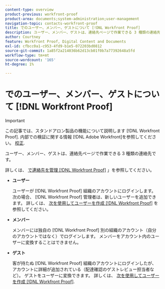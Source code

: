 ```yaml
---
content-type: overview
product-previous: workfront-proof
product-area: documents;system-administration;user-management
navigation-topic: contacts-workfront-proof
title: でのユーザー、メンバー、ゲストについて [!DNL Workfront Proof]
description: ユーザー、メンバー、ゲストは、連絡先ページで作業できる 3 種類の連絡先です。
author: Courtney
feature: Workfront Proof, Digital Content and Documents
exl-id: cfbcc0a1-c953-4fd9-b1e5-072203bd0812
source-git-commit: 1a85f2a214036b62d13cb01f0b7a77392648a5fd
workflow-type: tm+mt
source-wordcount: '165'
ht-degree: 1%

---
```


# でのユーザー、メンバー、ゲストについて [!DNL Workfront Proof]

>[!IMPORTANT]
>
>この記事では、スタンドアロン製品の機能について説明します [!DNL Workfront Proof]. 内部での検証に関する情報 [!DNL Adobe Workfront]を参照してください。 [校正](../../../review-and-approve-work/proofing/proofing.md).

ユーザー、メンバー、ゲストは、連絡先ページで作業できる 3 種類の連絡先です。

詳しくは、 [で連絡先を管理 [!DNL Workfront Proof]](../../../workfront-proof/wp-mnguserscontacts/contacts/manage-contacts.md) 」を参照してください。

* **ユーザー**

   ユーザーが [!DNL Workfront Proof] 組織のアカウントにログインします。 次の場合、 [!DNL Workfront Proof] 管理者は、新しいユーザーを追加できます。 詳しくは、 [次を使用してユーザーを作成 [!DNL Workfront Proof]](../../../workfront-proof/wp-mnguserscontacts/users/create-users.md) を参照してください。

* **メンバー**

   メンバーには独自の [!DNL Workfront Proof] 別の組織のアカウント（自分のアカウントではなく）でログインします。 メンバーをアカウント内のユーザーに変換することはできません。

* **ゲスト**

   客が持たぬ [!DNL Workfront Proof] 組織のアカウントにログインしたが、アカウントに詳細が追加されている（配達確認のゲストレビュー担当者など）。 ゲストをユーザーに変換できます。 詳しくは、 [次を使用してユーザーを作成 [!DNL Workfront Proof]](../../../workfront-proof/wp-mnguserscontacts/users/create-users.md).
